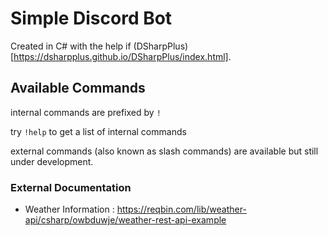 # Simple Discord Bot

Created in C# with the help if (DSharpPlus)[https://dsharpplus.github.io/DSharpPlus/index.html].

## Available Commands

internal commands are prefixed by `!`

try `!help` to get a list of internal commands

external commands (also known as slash commands) are available but still under development.

### External Documentation

* Weather Information : https://reqbin.com/lib/weather-api/csharp/owbduwje/weather-rest-api-example